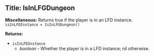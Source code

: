 ## Title: IsInLFGDungeon

**Miscellaneous:**
Returns true if the player is in an LFD instance.
`isInLFDInstance = IsInLFGDungeon()`

**Returns:**
- `isInLFDInstance`
  - *boolean* - Whether the player is in a LFD instance; nil otherwise.
